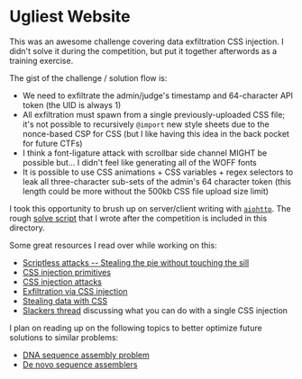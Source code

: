 # Ugliest Website

This was an awesome challenge covering data exfiltration CSS injection. I didn't solve it during the competition, but put it together afterwords as a training exercise.

The gist of the challenge / solution flow is:

* We need to exfiltrate the admin/judge's timestamp and 64-character API token (the UID is always 1)
* All exfiltration must spawn from a single previously-uploaded CSS file; it's not possible to recursively `@import` new style sheets due to the nonce-based CSP for CSS (but I like having this idea in the back pocket for future CTFs)
* I think a font-ligature attack with scrollbar side channel MIGHT be possible but... I didn't feel like generating all of the WOFF fonts
* It is possible to use CSS animations + CSS variables + regex selectors to leak all three-character sub-sets of the admin's 64 character token (this length could be more without the 500kb CSS file upload size limit)

I took this opportunity to brush up on server/client writing with [`aiohttp`](https://aiohttp.readthedocs.io/en/stable/). The rough [solve script](./solve.py) that I wrote after the competition is included in this directory.

Some great resources I read over while working on this:

* [Scriptless attacks -- Stealing the pie without touching the sill](http://citeseerx.ist.psu.edu/viewdoc/download?doi=10.1.1.469.7647&rep=rep1&type=pdf)
* [CSS injection primitives](https://x-c3ll.github.io/posts/CSS-Injection-Primitives/)
* [CSS injection attacks](https://vwzq.net/slides/2019-s3_css_injection_attacks.pdf)
* [Exfiltration via CSS injection](https://medium.com/bugbountywriteup/exfiltration-via-css-injection-4e999f63097d)
* [Stealing data with CSS](https://www.mike-gualtieri.com/posts/stealing-data-with-css-attack-and-defense)
* [Slackers thread](https://old.reddit.com/r/Slackers/comments/dzrx2s/what_can_we_do_with_single_css_injection) discussing what you can do with a single CSS injection

I plan on reading up on the following topics to better optimize future solutions to similar problems:

* [DNA sequence assembly problem](https://cs.stackexchange.com/questions/93815/merge-a-set-of-strings-based-on-overlaps)
* [De novo sequence assemblers](https://en.wikipedia.org/wiki/De_novo_sequence_assemblers)
